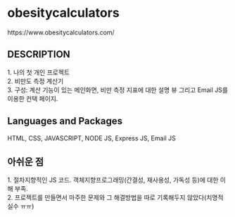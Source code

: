 # obesitycalculators
<div>https://www.obesitycalculators.com/</div>

<h2>DESCRIPTION</h2>
<div>1. 나의 첫 개인 프로젝트</div>
<div>2. 비만도 측정 계산기</div>
<div>3. 구성: 계산 기능이 있는 메인화면, 비만 측정 지표에 대한 설명 뷰 그리고 Email JS를 이용한 컨택 페이지. </div>


<h2>Languages and Packages</h2>
<p>HTML, CSS, JAVASCRIPT, NODE JS, Express JS, Email JS</p>


<h2>아쉬운 점</h2>
<div>1. 절차지향적인 JS 코드. 객체지향프로그래밍(간결성, 재사용성, 가독성 등)에 대한 이해 부족. </div>
<div>2. 프로젝트를 만들면서 마주한 문제와 그 해결방법을 따로 기록해두지 않았다(치명적 실수 ㅠㅠ)</div>
